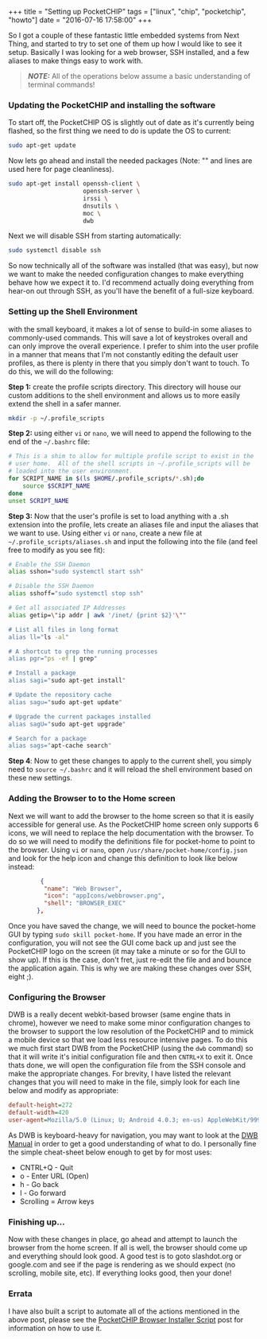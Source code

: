 +++
title = "Setting up PocketCHIP"
tags = ["linux", "chip", "pocketchip", "howto"]
date = "2016-07-16 17:58:00"
+++

So I got a couple of these fantastic little embedded systems from Next Thing, and started to try to set one of them up how I would like to see it setup.  Basically I was looking for a web browser, SSH installed, and a few aliases to make things easy to work with.

> ***NOTE:*** All of the operations below assume a basic understanding of terminal commands!

### Updating the PocketCHIP and installing the software

To start off, the PocketCHIP OS is slightly out of date as it's currently being flashed, so the first thing we need to do is update the OS to current:

```bash
sudo apt-get update
```

Now lets go ahead and install the needed packages (Note: "\" and lines are used here for page cleanliness).

```bash
sudo apt-get install openssh-client \
                     openssh-server \
                     irssi \
                     dnsutils \
                     moc \
                     dwb
```

Next we will disable SSH from starting automatically:

```bash
sudo systemctl disable ssh
```

So now technically all of the software was installed (that was easy), but now we want to make the needed configuration changes to make everything behave how we expect it to.  I'd recommend actually doing everything from hear-on out through SSH, as you'll have the benefit of a full-size keyboard.

### Setting up the Shell Environment

with the small keyboard, it makes a lot of sense to build-in some aliases to commonly-used commands.  This will save a lot of keystrokes overall and can only improve the overall experience.  I prefer to shim into the user profile in a manner that means that I'm not constantly editing the default user profiles, as there is plenty in there that you simply don't want to touch.  To do this, we will do the following:

**Step 1:** create the profile scripts directory.  This directory will house our custom additions to the shell environment and allows us to more easily extend the shell in a safer manner.
```bash
mkdir -p ~/.profile_scripts
```

**Step 2:** using either `vi` or `nano`, we will need to append the following to the end of the `~/.bashrc` file:

```bash
# This is a shim to allow for multiple profile script to exist in the
# user home.  All of the shell scripts in ~/.profile_scripts will be
# loaded into the user environment.                                    
for SCRIPT_NAME in $(ls $HOME/.profile_scripts/*.sh);do
    source $SCRIPT_NAME                                                
done                                                                     
unset SCRIPT_NAME
```

**Step 3:** Now that the user's profile is set to load anything with a .sh extension into the profile, lets create an aliases file and input the aliases that we want to use.  Using either `vi` or `nano`, create a new file at `~/.profile_scripts/aliases.sh` and input the following into the file (and feel free to modify as you see fit):

```bash
# Enable the SSH Daemon
alias sshon="sudo systemctl start ssh"

# Disable the SSH Daemon
alias sshoff="sudo systemctl stop ssh"

# Get all associated IP Addresses
alias getip=\"ip addr | awk '/inet/ {print $2}'\""

# List all files in long format
alias ll="ls -al"

# A shortcut to grep the running processes
alias pgr="ps -ef | grep"

# Install a package
alias sagi="sudo apt-get install"

# Update the repository cache
alias sagu="sudo apt-get update"

# Upgrade the current packages installed
alias sagU="sudo apt-get upgrade"

# Search for a package
alias sags="apt-cache search"
```

**Step 4**: Now to get these changes to apply to the current shell, you simply need to `source ~/.bashrc` and it will reload the shell environment based on these new settings.

### Adding the Browser to to the Home screen

Next we will want to add the browser to the home screen so that it is easily accessible for general use.  As the PocketCHIP home screen only supports 6 icons, we will need to replace the help documentation with the browser.  To do so we will need to modify the definitions file for pocket-home to point to the browser.  Using `vi` or `nano`, open `/usr/share/pocket-home/config.json` and look for the help icon and change this definition to look like below instead:

```json
         {
          "name": "Web Browser",
          "icon": "appIcons/webbrowser.png",
          "shell": "BROWSER_EXEC"
        },
```

Once you have saved the change, we will need to bounce the pocket-home GUI by typing `sudo skill pocket-home`.  If you have made an error in the configuration, you will not see the GUI come back up and just see the PocketCHIP logo on the screen (it may take a minute or so for the GUI to show up).  If this is the case, don't fret, just re-edit the file and and bounce the application again.  This is why we are making these changes over SSH, eight ;).

### Configuring the Browser

DWB is a really decent webkit-based browser (same engine thats in chrome), however we need to make some minor configuration changes to the browser to support the low resolution of the PocketCHIP and to mimick a mobile device so that we load less resource intensive pages.  To do this we much first start DWB from the PocketCHIP (using the `dwb` command) so that it will write it's initial configuration file and then `CNTRL+X` to exit it.  Once thats done, we will open the configuration file from the SSH console and make the appropriate changes.  For brevity, I have listed the relevant changes that you will need to make in the file, simply look for each line below and modify as appropriate:

```ini
default-height=272
default-width=420
user-agent=Mozilla/5.0 (Linux; U; Android 4.0.3; en-us) AppleWebKit/999+ (KHTML, like Gecko) Version/4.0 Mobile Safari/534.30
```

As DWB is keyboard-heavy for navigation, you may want to look at the [DWB Manual](http://portix.bitbucket.org/dwb/resources/manpage.html57) in order to get a good understanding of what to do.  I personally fine the simple cheat-sheet below enough to get by for most uses:

* CNTRL+Q - Quit
* o - Enter URL (Open)
* h - Go back
* l - Go forward
* Scrolling = Arrow keys

### Finishing up...

Now with these changes in place, go ahead and attempt to launch the browser from the home screen.  If all is well, the browser should come up and everything should look good.  A good test is to goto slashdot.org or google.com and see if the page is rendering as we should expect (no scrolling, mobile site, etc).  If everything looks good, then your done!

### Errata

I have also built a script to automate all of the actions mentioned in the above post, please see the [PocketCHIP Browser Installer Script](https://bbs.nextthing.co/t/pocketchip-browser-installer-script/4832) post for information on how to use it.